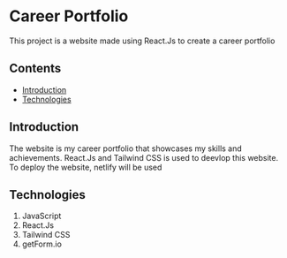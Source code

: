# Career Portfolio

This project is a website made using React.Js to create a career portfolio

## Contents

- [Introduction](#introduction)
- [Technologies](#technologies)

## Introduction

The website is my career portfolio that showcases my skills and achievements. React.Js and Tailwind CSS is used to deevlop this website. To deploy the website, netlify will be
used

## Technologies

1. JavaScript
2. React.Js
3. Tailwind CSS
4. getForm.io
